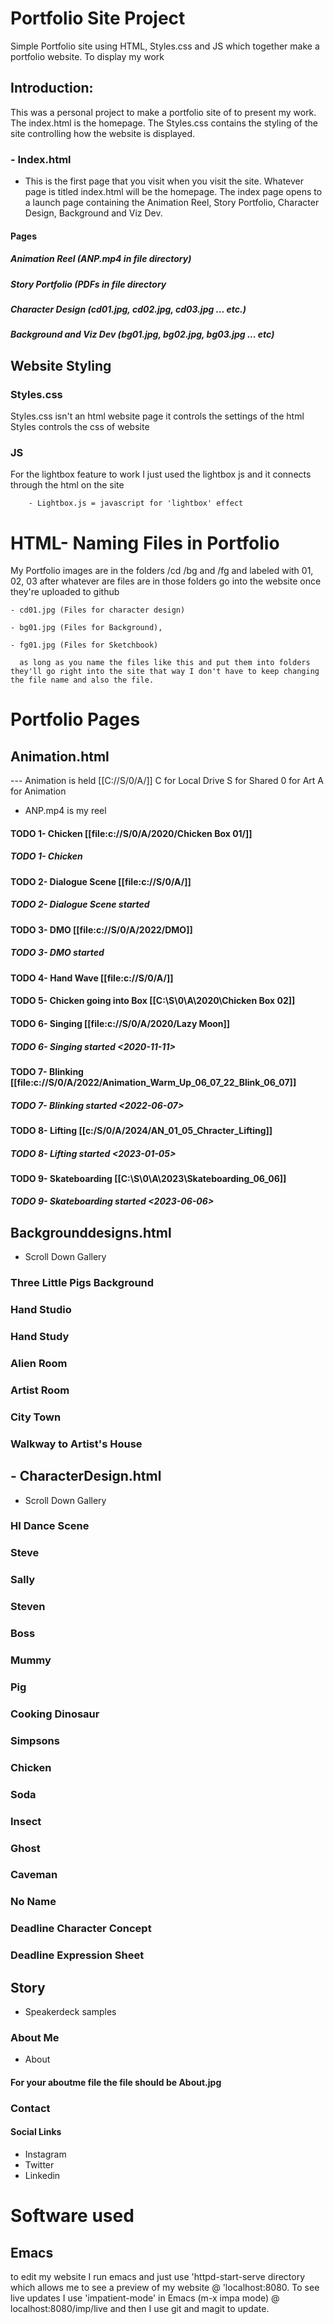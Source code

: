 # Portfolio Site Project 
Simple Portfolio site using HTML, Styles.css and JS which together make a portfolio website. To display my work

## Introduction: 
 This was a personal project to make a portfolio site of to present my work. 
 The index.html is the homepage. The Styles.css contains the styling of the site controlling how the website is displayed. 

### - Index.html 
- This is the first page that you visit when you visit the site. Whatever page is titled index.html will be the homepage. The index page opens to a launch page containing the Animation Reel, Story Portfolio, Character Design, Background and Viz Dev.
#### Pages 
##### Animation Reel (ANP.mp4 in file directory)
##### Story Portfolio (PDFs in file directory
##### Character Design (cd01.jpg, cd02.jpg, cd03.jpg ... etc.)
##### Background and Viz Dev (bg01.jpg, bg02.jpg, bg03.jpg ... etc)

## Website Styling
### Styles.css
Styles.css isn't an html website page it controls the settings of the html
Styles controls the css of website

### JS
For the lightbox feature to work I just used the lightbox js and it connects through the html on the site

        - Lightbox.js = javascript for 'lightbox' effect
  
# HTML-  Naming Files in Portfolio
My Portfolio images are in the folders /cd /bg and /fg and labeled with 01, 02, 03 after whatever are files are in those folders go into the website once they're uploaded to github

	- cd01.jpg (Files for character design) 
	
	- bg01.jpg (Files for Background), 
	
	- fg01.jpg (Files for Sketchbook) 

	  as long as you name the files like this and put them into folders they'll go right into the site that way I don't have to keep changing the file name and also the file.

# Portfolio Pages

## Animation.html
--- Animation is held [[C://S/0/A/]]
C for Local Drive
S for Shared
0 for Art 
A for Animation

-  ANP.mp4 is my reel


#### TODO 1- Chicken [[file:c://S/0/A/2020/Chicken Box 01/]]
##### TODO 1- Chicken
#### TODO 2- Dialogue Scene [[file:c://S/0/A/]]
##### TODO 2- Dialogue Scene started 
#### TODO 3- DMO [[file:c://S/0/A/2022/DMO]] 
##### TODO 3- DMO started
#### TODO 4- Hand Wave [[file:c://S/0/A/]]

#### TODO 5- Chicken going into Box [[C:\S\0\A\2020\Chicken Box 02]]

#### TODO 6- Singing   [[file:c://S/0/A/2020/Lazy Moon]]
##### TODO 6- Singing started <2020-11-11>
#### TODO 7- Blinking   [[file:c://S/0/A/2022/Animation_Warm_Up_06_07_22_Blink_06_07]]
##### TODO 7- Blinking started <2022-06-07>
#### TODO 8- Lifting   [[c:/S/0/A/2024/AN_01_05_Chracter_Lifting]]
##### TODO 8- Lifting started <2023-01-05>
#### TODO 9- Skateboarding   [[C:\S\0\A\2023\Skateboarding_06_06\]]
##### TODO 9- Skateboarding started <2023-06-06>



## Backgrounddesigns.html
 - Scroll Down Gallery 
### Three Little Pigs Background
### Hand Studio 
### Hand Study
### Alien Room
### Artist Room
### City Town
### Walkway to Artist's House

## - CharacterDesign.html
 - Scroll Down Gallery 
### HI Dance Scene
### Steve
### Sally
### Steven
### Boss
### Mummy
### Pig
### Cooking Dinosaur
### Simpsons
### Chicken
### Soda
### Insect
### Ghost
### Caveman
### No Name
### Deadline Character Concept
### Deadline Expression Sheet
### 

## Story

- Speakerdeck samples 

### About Me
- About
#### For your aboutme file the file should be About.jpg

### Contact 
#### Social Links 
 - Instagram
 - Twitter
 - Linkedin
 



# Software used
## Emacs
to edit my website I run emacs and just use 'httpd-start-serve directory which allows me to see a preview of my website @ 'localhost:8080. To see live updates I use 'impatient-mode' in Emacs (m-x impa mode) @ localhost:8080/imp/live and then I use git and magit to update.

